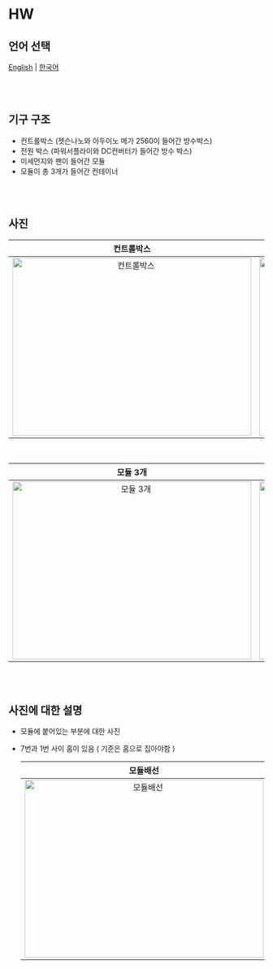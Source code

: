 # HW

## 언어 선택

[English](README.md) | [한국어](README_KR.md)

<br><br>

## 기구 구조

- 컨트롤박스 (젯슨나노와 아두이노 메가 2560이 들어간 방수박스)
- 전원 박스 (파워서플라이와 DC컨버터가 들어간 방수 박스)
- 미세먼지와 팬이 들어간 모듈
- 모듈이 총 3개가 들어간 컨테이너

<br><br>

## 사진
<div align="center">

  | 컨트롤박스 | 전원박스 |
  |:---:|:---:|
  | <img src="https://github.com/user-attachments/assets/56330ad7-43f5-4b0f-bd80-c847cda8fec0" width="470px" height="350px" alt="컨트롤박스"> | <img src="https://github.com/user-attachments/assets/7fbeb9d5-a5bd-4872-bfaa-b6e28adff76e" width="470px" height="350px" alt="전원박스"> |

  <br>

  | 모듈 3개 | 모듈배선 |
  |:---:|:---:|
  | <img src="https://github.com/user-attachments/assets/05dba7e3-ae4c-4019-b996-64883652fd07" width="470px" height="350px" alt="모듈 3개"> | <img src="https://github.com/user-attachments/assets/479d286e-7784-4e44-86e6-6b0261eed227" width="470px" height="350px" alt="모듈배선"> |

</div>

<br><br>

## 사진에 대한 설명

- 모듈에 붙어있는 부분에 대한 사진
- 7번과 1번 사이 홈이 있음 ( 기준은 홈으로 집아야함 )

  | 모듈배선 |
  |:---:|
  | <img src="https://github.com/user-attachments/assets/2c8c64b9-2896-46e6-81fb-831fb3ab206a" width="470px" height="350px" alt="모듈배선"> |


